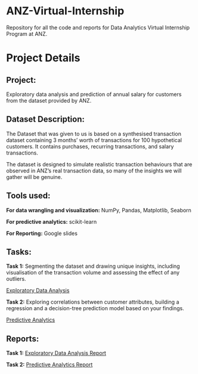 # ANZ-Virtual-Internship
Repository for all the code and reports for Data Analytics Virtual Internship Program at ANZ.


# Project Details 

## Project: 

Exploratory data analysis and prediction of annual salary for customers from the dataset provided by ANZ.

## Dataset Description:

The Dataset that was given to us is based on a synthesised transaction dataset containing 3 months’ worth of transactions for 100 hypothetical customers. It contains purchases, recurring transactions, and salary transactions.

The dataset is designed to simulate realistic transaction behaviours that are observed in ANZ’s real transaction data, so many of the insights we will gather will be genuine.

## Tools used:

**For data wrangling and visualization:** NumPy, Pandas, Matplotlib, Seaborn

**For predictive analytics:** scikit-learn

**For Reporting:** Google slides

## Tasks: 

**Task 1:** Segmenting the dataset and drawing unique insights, including visualisation of the transaction volume and assessing the effect of any outliers. 

[Exploratory Data Analysis](https://github.com/aayanmaity/ANZ-Virtual-Internship/blob/main/Exploratory%20Data%20Analysis.ipynb)

**Task 2:** Exploring correlations between customer attributes, building a regression and a decision-tree prediction model based on your findings.

[Predictive Analytics](https://github.com/aayanmaity/ANZ-Virtual-Internship/blob/main/Predictive%20Analytics.ipynb)

## Reports:

**Task 1:** [Exploratory Data Analysis Report](https://github.com/aayanmaity/ANZ-Virtual-Internship/blob/main/Reports/Exploratory%20Data%20Analysis%20Report.pptx)

**Task 2:** [Predictive Analytics Report](https://github.com/aayanmaity/ANZ-Virtual-Internship/blob/main/Reports/Predictive%20Analytics%20Report.pptx)

